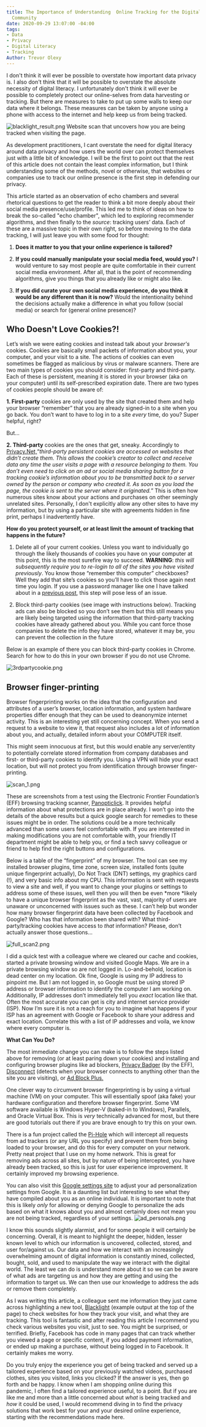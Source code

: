 ```yaml
---
title: The Importance of Understanding  Online Tracking for the Digital Development
  Community
date: 2020-09-29 13:07:00 -04:00
tags:
- Data
- Privacy
- Digital Literacy
- Tracking
Author: Trevor Olexy
---
```


I don't think it will ever be possible to overstate how important data privacy is. I also don't think that it will be possible to overstate the absolute necessity of digital literacy. I unfortunately don't think it will ever be possible to completely protect our online-selves from data harvesting or tracking. But there are measures to take to put up some walls to keep our data where it belongs. These measures can be taken by anyone using a phone with access to the internet and help keep us from being tracked. 

![blacklight_result.png](/uploads/blacklight_result.png)
Website scan that uncovers how you are being tracked when visiting the page. 

As development practitioners, I cant overstate the need for digital literacy around data privacy and how users the world over can protect themselves just with a little bit of knowledge. I will be the first to point out that the rest of this article does not contain the least complex information, but I think understanding some of the methods, novel or otherwise, that websites or companies use to track our online presence is the first step in defending our privacy.

This article started as an observation of echo chambers and several rhetorical questions to get the reader to think a bit more deeply about their social media presence/use/profile. This led me to think of ideas on how to break the so-called "echo chamber", which led to exploring recommender algorithms, and then finally to the *source*: tracking users’ data. Each of these are a massive topic in their own right, so before moving to the data tracking, I will just leave you with some food for thought:

1. **Does it matter to you that your online experience is tailored?**

2. **If you could manually manipulate your social media feed, would you?** I would venture to say most people are quite comfortable in their current social media environment. After all, that is the point of recommending algorithms, give you things that you already like or might also like. 

3. **If you did curate your own social media experience, do you think it would be any different than it is now?** Would the intentionality behind the decisions actually make a difference in what you follow (social media) or search for (general online presence)?

## Who Doesn't Love Cookies?!

Let’s wish we were eating cookies and instead talk about your *browser's* cookies. Cookies are basically small packets of information about you, your computer, and your visit to a site. The actions of cookies can even sometimes be flagged as malicious by virus or malware scanners. There are two main types of cookies you should consider: first-party and third-party. Each of these is persistent, meaning it is stored in your browser (aka on your computer) until its self-prescribed expiration date. There are two types of cookies people should be aware of:

**1. First-party** cookies are only used by the site that created them and help your browser “remember” that you are already signed-in to a site when you go back. You don’t want to have to log in to a site *every* time, do you? Super helpful, right?

But…

**2. Third-party** cookies are the ones that get, sneaky.  Accordingly to [Privacy.Net,](https://privacy.net/stop-cookies-tracking/)“*third-party persistent cookies are accessed on websites that didn’t create them. This allows the cookie’s creator to collect and receive data any time the user visits a page with a resource belonging to them. You don’t even need to click on an ad or social media sharing button for a tracking cookie’s information about you to be transmitted back to a server owned by the person or company who created it. As soon as you load the page, the cookie is sent to the server where it originated.*” This is often how numerous sites know about your actions and purchases on other seemingly unrelated sites. Personally, I don't explicitly allow any other sites to have my information, but by using a particular site with agreements hidden in fine print, perhaps I inadvertently have.

**How do you protect yourself, or at least limit the amount of tracking that happens in the future?**

1. Delete all of your current cookies. Unless you want to individually go through the likely thousands of cookies you have on your computer at this point, this is the most surefire way to succeed. **WARNING**: *this will subsequently require you to re-login to all of the sites you have visited previously*. You know those “remember this computer” checkboxes? Well they add that site’s cookies so you’ll have to click those again next time you login. If you use a password manager like one I have talked about in a [previous post](https://dai-global-digital.com/personal-digital-security-the-beginning.html), this step will pose less of an issue.

2. Block third-party cookies (see image with instructions below). Tracking ads can also be blocked so you don’t see them but this still means you are likely being targeted using the information that third-party tracking cookies have already gathered about you. While you cant force those companies to delete the info they have stored, whatever it may be, you can prevent the collection in the future

Below is an example of there you can block third-party cookies in Chrome.  Search for how to do this in your own browser if you do not use Chrome.

![3rdpartycookie.png](/uploads/3rdpartycookie.png)

## Browser finger-printing

Browser fingerprinting works on the idea that the configuration and attributes of a user’s browser, location information, and system hardware properties differ enough that they can be used to deanonymize internet activity. This is an interesting yet still concerning concept. When you send a request to a website to view it, that request also includes a lot of information about you, and actually, detailed inform about your COMPUTER itself.

This might seem innocuous at first, but this would enable any server/entity to potentially correlate stored information from company databases and first- or third-party cookies to identify you. Using a VPN will hide your exact location, but will not protect you from identification through browser finger-printing.

![scan_1.png](/uploads/scan_1.png)

These are screenshots from a test using the Electronic  Frontier Foundation’s (EFF) browsing tracking scanner, [Panopticlick](https://panopticlick.eff.org/). It provides helpful information about what protections are in place already. I won’t go into the details of the above results but a quick google search for remedies to these issues might be in order. The solutions could be a more technically advanced than some users feel comfortable with. If you are interested in making modifications you are not comfortable with, your friendly IT department might be able to help you, or find a tech savvy colleague or friend to help find the right buttons and configurations.

Below is a table of the “fingerprint” of my browser. The tool can see my installed browser plugins, time zone, screen size, installed fonts (quite unique fingerprint actually), Do Not Track (DNT) settings, my graphics card (!), and very basic info about my CPU. This information is sent with requests to view a site and well, if you want to change your plugins or settings to address some of these issues, well then you will then be even \*more \*likely to have a unique browser fingerprint as the vast, vast, majority of users are unaware or unconcerned with issues such as these. I can’t help but wonder how many browser fingerprint data have been collected by Facebook and Google?  Who has that information been shared with? What third-party/tracking cookies have access to *that* information? Please, don’t actually answer those questions…

![full_scan2.png](/uploads/full_scan2.png)

I did a quick test with a colleague where we cleared our cache and cookies, started a private browsing window and visited Google Maps. We are in a private browsing window so are not logged in. Lo-and-behold, location is dead center on my location. Ok fine, Google is using my IP address to pinpoint me. But I am not logged in, so Google must be using stored IP address or browser information to identify the computer I am working on. Additionally, IP addresses don’t immediately tell you *exact* location like that. Often the most accurate you can get is city and internet service provider (ISP). Now I’m sure it is not a reach for you to imagine what happens if your ISP has an agreement with Google or Facebook to share your address and exact location. Correlate this with a list of IP addresses and voila, we know where every computer is.

**What Can You Do?**

The most immediate change you can make is to follow the steps listed above for removing (or at least paring down your cookies) and installing and configuring browser plugins like ad blockers, [Privacy Badger](https://privacybadger.org/) (by the EFF), [Disconnect](https://disconnect.me/) (detects when your browser connects to anything other than the site you are visiting), or [Ad Block Plus.](https://adblockplus.org/) 

One clever way to circumvent browser fingerprinting is by using a virtual machine (VM) on your computer. This will essentially spoof (aka fake) your hardware configuration and therefore browser fingerprint. Some VM software available is Windows Hyper-V (baked-in to Windows), Parallels, and Oracle Virtual Box. This is *very* technically advanced for most, but there are good tutorials out there if you are brave enough to try this on your own.

There is a fun project called the [Pi-Hole](https://pi-hole.net/) which will intercept all requests from ad trackers (or any URL you specify) and prevent them from being loaded to your browser, and do this for every computer on your network. Pretty neat project that I use on my home network. This is great for removing ads across all sites, but by nature of being intercepted, you have already been tracked, so this is just for user experience improvement. It certainly improved my browsing experience. 

You can also visit this [Google settings site](https://adssettings.google.com/) to adjust your ad personalization settings from Google. It is a daunting list but interesting to see what they have compiled about you as an online individual. It is important to note that this is likely *only* for allowing or denying Google to personalize the ads based on what it knows about you and almost certainly does not mean you are not being tracked, regardless of your settings.
![ad_personals.png](/uploads/ad_personals.png)

I know this sounds slightly alarmist, and for some people it will certainly be concerning. Overall, it is meant to highlight the deeper, hidden, lesser known level to which our information is uncovered, collected, stored, and user for/against us. Our data and how we interact with an increasingly overwhelming amount of digital information is constantly mined, collected, bought, sold, and used to manipulate the way we interact with the digital world. The least we can do is understand more about it so we can be aware of what ads are targeting us and how they are getting and using the information to target us. We can then use our knowledge to address the ads or remove them completely. 

As I was writing this article, a colleague sent me information they just came across highlighting a new tool, [Blacklight](https://themarkup.org/press-release-20200922/) (example output at the top of the page) to check websites for how they track your visit, and what they are tracking. This tool is fantastic and after reading this article I recommend you check various websites you visit, just to see. You might be surprised, or terrified. Briefly, Facebook has code in many pages that can track whether you viewed a page or specific content, if you added payment information, or ended up making a purchase, without being logged in to Facebook. It certainly makes me worry. 

Do you truly enjoy the experience you get of being tracked and served up a tailored experience based on your previously watched videos, purchased clothes, sites you visited, links you clicked? If the answer is yes, then go forth and be happy. I know when I am shopping online during this pandemic, I often find a tailored experience useful, to a point. But if you are like me and more than a little concerned about *what* is being tracked and *how* it could be used, I would recommend diving in to find the privacy solutions that work best for your and your desired online experience, starting with the recommendations made here. 